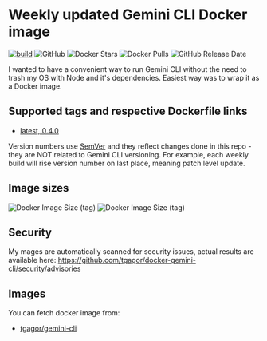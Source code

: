 Weekly updated Gemini CLI Docker image
======================================

[![build](https://github.com/tgagor/docker-gemini-cli/actions/workflows/build.yml/badge.svg?branch=master)](https://github.com/tgagor/docker-gemini-cli/actions/workflows/build.yml)
![GitHub](https://img.shields.io/github/license/tgagor/docker-gemini-cli)
![Docker Stars](https://img.shields.io/docker/stars/tgagor/gemini-cli)
![Docker Pulls](https://img.shields.io/docker/pulls/tgagor/gemini-cli)
![GitHub Release Date](https://img.shields.io/github/release-date/tgagor/docker-gemini-cli)

I wanted to have a convenient way to run Gemini CLI without the need to trash my OS with Node and it's dependencies. Easiest way was to wrap it as a Docker image.

## Supported tags and respective Dockerfile links

* [latest, 0.4.0](https://github.com/tgagor/docker-gemini-cli/blob/master/Dockerfile)

Version numbers use [SemVer](https://semver.org) and they reflect changes done in this repo - they are NOT related to Gemini CLI versioning. For example, each weekly build will rise version number on last place, meaning patch level update.

## Image sizes
![Docker Image Size (tag)](https://img.shields.io/docker/image-size/tgagor/gemini-cli/stream9?label=gemini-cli%3Astream9%20size)
![Docker Image Size (tag)](https://img.shields.io/docker/image-size/tgagor/gemini-cli/stream10?label=gemini-cli%3Astream10%20size)

## Security
My mages are automatically scanned for security issues, actual results are available here: https://github.com/tgagor/docker-gemini-cli/security/advisories

## Images
You can fetch docker image from:
* [tgagor/gemini-cli](https://hub.docker.com/r/tgagor/gemini-cli)
